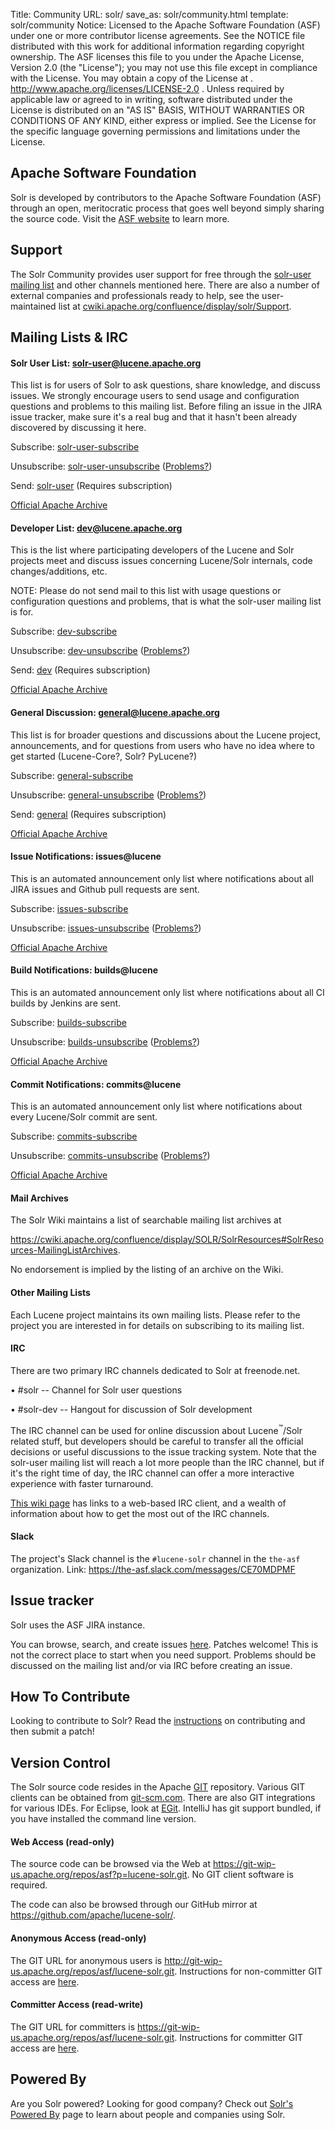 Title: Community
URL: solr/
save_as: solr/community.html
template: solr/community
Notice:    Licensed to the Apache Software Foundation (ASF) under one
           or more contributor license agreements.  See the NOTICE file
           distributed with this work for additional information
           regarding copyright ownership.  The ASF licenses this file
           to you under the Apache License, Version 2.0 (the
           "License"); you may not use this file except in compliance
           with the License.  You may obtain a copy of the License at
           .
             http://www.apache.org/licenses/LICENSE-2.0
           .
           Unless required by applicable law or agreed to in writing,
           software distributed under the License is distributed on an
           "AS IS" BASIS, WITHOUT WARRANTIES OR CONDITIONS OF ANY
           KIND, either express or implied.  See the License for the
           specific language governing permissions and limitations
           under the License.

## Apache Software Foundation ##

Solr is developed by contributors to the Apache Software Foundation (ASF) through an open, meritocratic process that goes well beyond
simply sharing the source code.
Visit the [ASF website](https://www.apache.org/) to learn more.

## Support ##

The Solr Community provides user support for free through the [solr-user mailing list](#mailing-lists-irc) and other channels mentioned
here. There are also a number of external companies and professionals ready to help, see the user-maintained list at
[cwiki.apache.org/confluence/display/solr/Support](https://cwiki.apache.org/confluence/display/solr/Support).

## Mailing Lists & IRC ##

#### Solr User List: solr-user@lucene.apache.org ####

This list is for users of Solr to ask questions, share knowledge, and discuss issues.  We strongly encourage
users to send usage and configuration questions and problems to this mailing list.  Before filing an issue in
the JIRA issue tracker, make sure it's a real bug and that it hasn't been already discovered by discussing it here.

Subscribe: [solr-user-subscribe](mailto:solr-user-subscribe@lucene.apache.org)

Unsubscribe: [solr-user-unsubscribe](mailto:solr-user-unsubscribe@lucene.apache.org)
([Problems?](https://wiki.apache.org/solr/Unsubscribing%20from%20mailing%20lists))

Send: [solr-user](mailto:solr-user@lucene.apache.org) \(Requires subscription\)

[Official Apache Archive](http://mail-archives.apache.org/mod_mbox/lucene-solr-user/)

#### Developer List: dev@lucene.apache.org ####

This is the list where participating developers of the Lucene and Solr projects meet and discuss
issues concerning Lucene/Solr internals, code changes/additions, etc.

NOTE: Please do not send mail to this list with usage questions or configuration questions and
problems, that is what the solr-user mailing list is for.

Subscribe: [dev-subscribe](mailto:dev-subscribe@lucene.apache.org)

Unsubscribe: [dev-unsubscribe](mailto:dev-unsubscribe@lucene.apache.org)
([Problems?](https://wiki.apache.org/solr/Unsubscribing%20from%20mailing%20lists))

Send: [dev](mailto:dev@lucene.apache.org) \(Requires subscription\)

[Official Apache Archive](http://mail-archives.apache.org/mod_mbox/lucene-dev/)

#### General Discussion: general@lucene.apache.org ###

This list is for broader questions and discussions about the Lucene project, announcements,
and for questions from users who have no idea where to get started (Lucene-Core?, Solr? PyLucene?)

Subscribe: [general-subscribe](mailto:general-subscribe@lucene.apache.org)

Unsubscribe: [general-unsubscribe](mailto:general-unsubscribe@lucene.apache.org)
([Problems?](https://wiki.apache.org/solr/Unsubscribing%20from%20mailing%20lists))

Send: [general](mailto:general@lucene.apache.org) \(Requires subscription\)

[Official Apache Archive](http://mail-archives.apache.org/mod_mbox/lucene-general/)

#### Issue Notifications: issues@lucene ####

This is an automated announcement only list where notifications about all JIRA issues and Github pull requests are sent.

Subscribe: [issues-subscribe](mailto:issues-subscribe@lucene.apache.org)

Unsubscribe: [issues-unsubscribe](mailto:issues-unsubscribe@lucene.apache.org)
([Problems?](https://wiki.apache.org/solr/Unsubscribing%20from%20mailing%20lists))

[Official Apache Archive](http://mail-archives.apache.org/mod_mbox/lucene-issues/)

#### Build Notifications: builds@lucene ####

This is an automated announcement only list where notifications about all CI builds by Jenkins are sent.

Subscribe: [builds-subscribe](mailto:builds-subscribe@lucene.apache.org)

Unsubscribe: [builds-unsubscribe](mailto:builds-unsubscribe@lucene.apache.org)
([Problems?](https://wiki.apache.org/solr/Unsubscribing%20from%20mailing%20lists))

[Official Apache Archive](http://mail-archives.apache.org/mod_mbox/lucene-builds/)

#### Commit Notifications: commits@lucene ####

This is an automated announcement only list where notifications about every Lucene/Solr commit are sent.

Subscribe: [commits-subscribe](mailto:commits-subscribe@lucene.apache.org)

Unsubscribe: [commits-unsubscribe](mailto:commits-unsubscribe@lucene.apache.org)
([Problems?](https://wiki.apache.org/solr/Unsubscribing%20from%20mailing%20lists))

[Official Apache Archive](http://mail-archives.apache.org/mod_mbox/lucene-commits/)

#### Mail Archives ####

The Solr Wiki maintains a list of searchable mailing list archives at

<https://cwiki.apache.org/confluence/display/SOLR/SolrResources#SolrResources-MailingListArchives>.

No endorsement is implied by the listing of an archive on the Wiki.

#### Other Mailing Lists ####

Each Lucene project maintains its own mailing lists. Please refer to the project you are interested in
for details on subscribing to its mailing list.

#### IRC  ####

There are two primary IRC channels dedicated to Solr at freenode.net.

• #solr -- Channel for Solr user questions

• #solr-dev -- Hangout for discussion of Solr development

The IRC channel can be used for online discussion about Lucene<sup>&trade;</sup>/Solr related stuff,
but developers should be careful to transfer all the official decisions or useful discussions to the issue
tracking system.  Note that the solr-user mailing list will reach a lot more people than the IRC channel,
but if it's the right time of day, the IRC channel can offer a more interactive experience with faster turnaround.

[This wiki page](https://cwiki.apache.org/confluence/display/SOLR/IRCChannels) has links to a web-based IRC client, and a
wealth of information about how to get the most out of the IRC channels.

#### Slack ####

The project's Slack channel is the `#lucene-solr` channel in the `the-asf` organization. Link: <https://the-asf.slack.com/messages/CE70MDPMF>

## Issue tracker ##

Solr uses the ASF JIRA instance.

You can browse, search, and create issues [here](https://issues.apache.org/jira/browse/SOLR).
Patches welcome!  This is not the correct place to start when you need support.  Problems should be
discussed on the mailing list and/or via IRC before creating an issue.

## How To Contribute ##

Looking to contribute to Solr?  Read the [instructions](https://cwiki.apache.org/confluence/display/SOLR/HowToContribute) on
contributing and then submit a patch!

## Version Control ##

The Solr source code resides in the Apache [GIT](http://git.apache.org) repository. Various GIT clients
can be obtained from [git-scm.com](https://git-scm.com/). There are also GIT integrations for various
IDEs. For Eclipse, look at [EGit](http://www.eclipse.org/egit/). IntelliJ has git support bundled, if you
have installed the command line version.

#### Web Access (read-only) ####

The source code can be browsed via the Web at <https://git-wip-us.apache.org/repos/asf?p=lucene-solr.git>.
No GIT client software is required.

The code can also be browsed through our GitHub mirror at <https://github.com/apache/lucene-solr/>.

#### Anonymous Access (read-only) ####

The GIT URL for anonymous users is <http://git-wip-us.apache.org/repos/asf/lucene-solr.git>.
Instructions for non-committer GIT access are [here](https://git-wip-us.apache.org/#repository-checkout).

#### Committer Access (read-write) ####

The GIT URL for committers is <https://git-wip-us.apache.org/repos/asf/lucene-solr.git>.
Instructions for committer GIT access are [here](https://git-wip-us.apache.org/#repository-checkout).

## Powered By ##

Are you Solr powered?  Looking for good company?  Check out
[Solr's Powered By](https://wiki.apache.org/solr/PublicServers) page to learn about people and companies using Solr.
